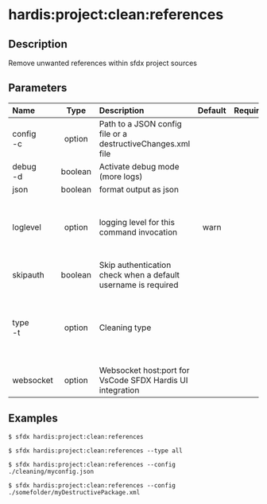 <!-- This file has been generated with command 'sfdx hardis:doc:plugin:generate'. Please do not update it manually or it may be overwritten -->
# hardis:project:clean:references

## Description

Remove unwanted references within sfdx project sources

## Parameters

|Name|Type|Description|Default|Required|Options|
|:---|:--:|:----------|:-----:|:------:|:-----:|
|config<br/>-c|option|Path to a JSON config file or a destructiveChanges.xml file||||
|debug<br/>-d|boolean|Activate debug mode (more logs)||||
|json|boolean|format output as json||||
|loglevel|option|logging level for this command invocation|warn||trace<br/>debug<br/>info<br/>warn<br/>error<br/>fatal|
|skipauth|boolean|Skip authentication check when a default username is required||||
|type<br/>-t|option|Cleaning type|||all<br/>caseentitlement<br/>dashboards<br/>datadotcom<br/>destructivechanges<br/>localfields<br/>productrequest|
|websocket|option|Websocket host:port for VsCode SFDX Hardis UI integration||||

## Examples

```shell
$ sfdx hardis:project:clean:references
```

```shell
$ sfdx hardis:project:clean:references --type all
```

```shell
$ sfdx hardis:project:clean:references --config ./cleaning/myconfig.json
```

```shell
$ sfdx hardis:project:clean:references --config ./somefolder/myDestructivePackage.xml
```


